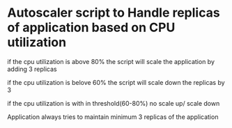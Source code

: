 # Autoscaler script to Handle replicas of application based on CPU utilization


if the cpu utilization is above 80% the script will scale the application by adding 3 replicas

if the cpu utilization is belove 60% the script will scale down the replicas by 3

if the cpu utilization is with in threshold(60-80%) no scale up/ scale down

Application always tries to maintain minimum 3 replicas of the application
